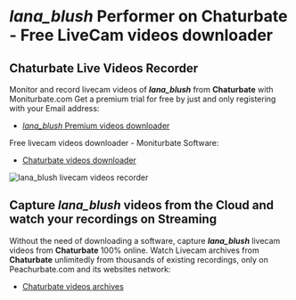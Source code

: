 # _lana_blush_ Performer on Chaturbate - Free LiveCam videos downloader

## Chaturbate Live Videos Recorder

Monitor and record livecam videos of **_lana_blush_** from **Chaturbate** with Moniturbate.com
Get a premium trial for free by just and only registering with your Email address:
* [_lana_blush_ Premium videos downloader](https://moniturbate.com/request-demo-licence-key.html)

Free livecam videos downloader - Moniturbate Software:
* [Chaturbate videos downloader](https://moniturbate.com/moniturbate-download-software.html)

![_lana_blush_ livecam videos recorder](https://peachurnet.com/templates/moniturbate-software.png)


## Capture _lana_blush_ videos from the Cloud and watch your recordings on Streaming

Without the need of downloading a software, capture **_lana_blush_** livecam videos from **Chaturbate** 100% online.
Watch Livecam archives from **Chaturbate** unlimitedly from thousands of existing recordings, only on Peachurbate.com and its websites network:
* [Chaturbate videos archives](https://peachurnet.com/)